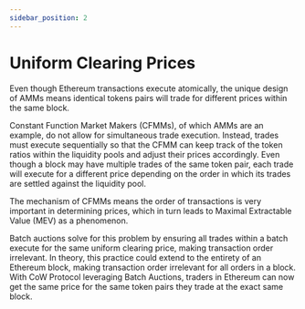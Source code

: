 ```yaml
---
sidebar_position: 2
---
```


# Uniform Clearing Prices

Even though Ethereum transactions execute atomically, the unique design of AMMs means identical tokens pairs will trade for different prices within the same block.

Constant Function Market Makers (CFMMs), of which AMMs are an example, do not allow for simultaneous trade execution. Instead, trades must execute sequentially so that the CFMM can keep track of the token ratios within the liquidity pools and adjust their prices accordingly. Even though a block may have multiple trades of the same token pair, each trade will execute for a different price depending on the order in which its trades are settled against the liquidity pool.

The mechanism of CFMMs means the order of transactions is very important in determining prices, which in turn leads to Maximal Extractable Value (MEV) as a phenomenon. 

Batch auctions solve for this problem by ensuring all trades within a batch execute for the same uniform clearing price, making transaction order irrelevant. In theory, this practice could extend to the entirety of an Ethereum block, making transaction order irrelevant for all orders in a block. With CoW Protocol leveraging Batch Auctions, traders in Ethereum can now get the same price for the same token pairs they trade at the exact same block.
